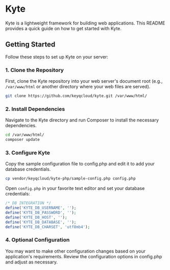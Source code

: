 # Kyte

Kyte is a lightweight framework for building web applications. This README provides a quick guide on how to get started with Kyte.

## Getting Started

Follow these steps to set up Kyte on your server:

### 1. Clone the Repository

First, clone the Kyte repository into your web server's document root (e.g., `/var/www/html` or another directory where your web files are served).

```bash
git clone https://github.com/keyqcloud/kyte.git /var/www/html/
```

### 2. Install Dependencies

Navigate to the Kyte directory and run Composer to install the necessary dependencies.

```bash
cd /var/www/html/
composer update
```

### 3. Configure Kyte

Copy the sample configuration file to config.php and edit it to add your database credentials.

```bash
cp vendor/keyqcloud/kyte-php/sample-config.php config.php
```

Open `config.php` in your favorite text editor and set your database credentials:

```php
/* DB INTEGRATION */
define('KYTE_DB_USERNAME', '');
define('KYTE_DB_PASSWORD', '');
define('KYTE_DB_HOST', '');
define('KYTE_DB_DATABASE', '');
define('KYTE_DB_CHARSET', 'utf8mb4');
```

### 4. Optional Configuration

You may want to make other configuration changes based on your application's requirements. Review the configuration options in config.php and adjust as necessary.